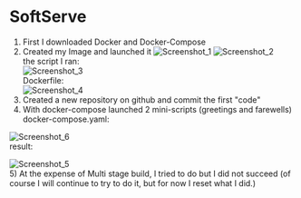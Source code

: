 # SoftServe
1) First I downloaded Docker and Docker-Compose
2) Created my Image and launched it
![Screenshot_1](https://user-images.githubusercontent.com/82158670/138079526-e54e55c7-3b48-4b5d-b291-5146f48d1c01.png)
![Screenshot_2](https://user-images.githubusercontent.com/82158670/138079562-dab0d061-529a-4911-bc9f-06e5df4ef52c.png) <br>
the script I ran: <br> ![Screenshot_3](https://user-images.githubusercontent.com/82158670/138079664-0f463b9d-ae40-4530-a762-af33424a53f5.png) <br>
Dockerfile: <br> ![Screenshot_4](https://user-images.githubusercontent.com/82158670/138079733-aa2e2c18-1b42-4b82-9d42-8dbb88a31dd3.png) <br>
3) Created a new repository on github and commit the first "code"
4) With docker-compose launched 2 mini-scripts (greetings and farewells)
   docker-compose.yaml:
   
![Screenshot_6](https://user-images.githubusercontent.com/82158670/138079982-c07cc6c4-e1a2-4fcf-99c4-b6dcf0b80abd.png) <br>
   result:
   
![Screenshot_5](https://user-images.githubusercontent.com/82158670/138080019-43224fda-9674-4251-8a4e-58ff6eb06b75.png) <br>
5) At the expense of Multi stage build, I tried to do but I did not succeed (of course I will continue to try to do it, but for now I reset what I did.)
